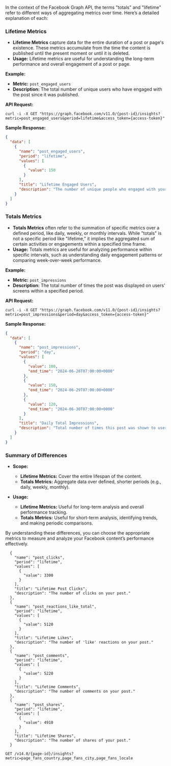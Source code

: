 In the context of the Facebook Graph API, the terms "totals" and "lifetime" refer to different ways of aggregating metrics over time. Here’s a detailed explanation of each:

### Lifetime Metrics

- **Lifetime Metrics** capture data for the entire duration of a post or page's existence. These metrics accumulate from the time the content is published until the present moment or until it is deleted.
- **Usage:** Lifetime metrics are useful for understanding the long-term performance and overall engagement of a post or page.

**Example:**
- **Metric:** `post_engaged_users`
- **Description:** The total number of unique users who have engaged with the post since it was published.

**API Request:**
```shell
curl -i -X GET "https://graph.facebook.com/v11.0/{post-id}/insights?metric=post_engaged_users&period=lifetime&access_token={access-token}"
```

**Sample Response:**
```json
{
  "data": [
    {
      "name": "post_engaged_users",
      "period": "lifetime",
      "values": [
        {
          "value": 150
        }
      ],
      "title": "Lifetime Engaged Users",
      "description": "The number of unique people who engaged with your post through reactions, comments, shares, and clicks."
    }
  ]
}
```

### Totals Metrics

- **Totals Metrics** often refer to the summation of specific metrics over a defined period, like daily, weekly, or monthly intervals. While "totals" is not a specific period like "lifetime," it implies the aggregated sum of certain activities or engagements within a specified time frame.
- **Usage:** Totals metrics are useful for analyzing performance within specific intervals, such as understanding daily engagement patterns or comparing week-over-week performance.

**Example:**
- **Metric:** `post_impressions`
- **Description:** The total number of times the post was displayed on users' screens within a specified period.

**API Request:**
```shell
curl -i -X GET "https://graph.facebook.com/v11.0/{post-id}/insights?metric=post_impressions&period=day&access_token={access-token}"
```

**Sample Response:**
```json
{
  "data": [
    {
      "name": "post_impressions",
      "period": "day",
      "values": [
        {
          "value": 100,
          "end_time": "2024-06-28T07:00:00+0000"
        },
        {
          "value": 150,
          "end_time": "2024-06-29T07:00:00+0000"
        },
        {
          "value": 120,
          "end_time": "2024-06-30T07:00:00+0000"
        }
      ],
      "title": "Daily Total Impressions",
      "description": "Total number of times this post was shown to users per day."
    }
  ]
}
```

### Summary of Differences

- **Scope:**
  - **Lifetime Metrics:** Cover the entire lifespan of the content.
  - **Totals Metrics:** Aggregate data over defined, shorter periods (e.g., daily, weekly, monthly).

- **Usage:**
  - **Lifetime Metrics:** Useful for long-term analysis and overall performance tracking.
  - **Totals Metrics:** Useful for short-term analysis, identifying trends, and making periodic comparisons.

By understanding these differences, you can choose the appropriate metrics to measure and analyze your Facebook content’s performance effectively.

```
  {
    "name": "post_clicks",
    "period": "lifetime",
    "values": [
      {
        "value": 3300
      }
    ],
    "title": "Lifetime Post Clicks",
    "description": "The number of clicks on your post."
  },
  {
    "name": "post_reactions_like_total",
    "period": "lifetime",
    "values": [
      {
        "value": 5120
      }
    ],
    "title": "Lifetime Likes",
    "description": "The number of 'like' reactions on your post."
  },
  {
    "name": "post_comments",
    "period": "lifetime",
    "values": [
      {
        "value": 5220
      }
    ],
    "title": "Lifetime Comments",
    "description": "The number of comments on your post."
  },
  {
    "name": "post_shares",
    "period": "lifetime",
    "values": [
      {
        "value": 4910
      }
    ],
    "title": "Lifetime Shares",
    "description": "The number of shares of your post."
  }
```
```
GET /v14.0/{page-id}/insights?metric=page_fans_country,page_fans_city,page_fans_locale
```
